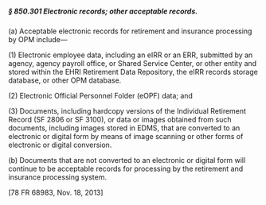##### § 850.301 Electronic records; other acceptable records. #####

(a) Acceptable electronic records for retirement and insurance processing by OPM include—

(1) Electronic employee data, including an eIRR or an ERR, submitted by an agency, agency payroll office, or Shared Service Center, or other entity and stored within the EHRI Retirement Data Repository, the eIRR records storage database, or other OPM database.

(2) Electronic Official Personnel Folder (eOPF) data; and

(3) Documents, including hardcopy versions of the Individual Retirement Record (SF 2806 or SF 3100), or data or images obtained from such documents, including images stored in EDMS, that are converted to an electronic or digital form by means of image scanning or other forms of electronic or digital conversion.

(b) Documents that are not converted to an electronic or digital form will continue to be acceptable records for processing by the retirement and insurance processing system.

[78 FR 68983, Nov. 18, 2013]